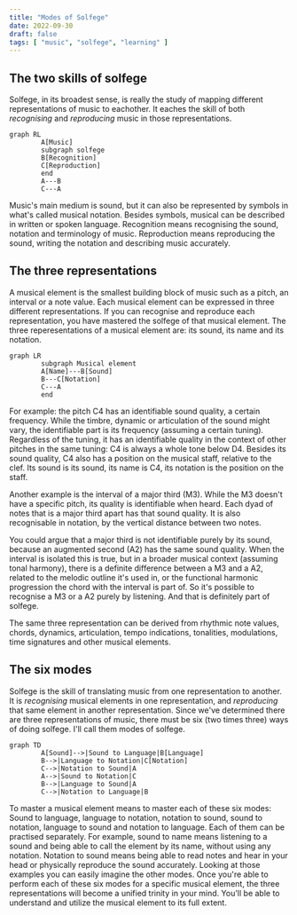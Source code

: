 ```yaml
---
title: "Modes of Solfege"
date: 2022-09-30
draft: false
tags: [ "music", "solfege", "learning" ]
---
```


## The two skills of solfege

Solfege, in its broadest sense, is really the study of mapping different representations of music to eachother.
It eaches the skill of both *recognising* and *reproducing* music in those representations.

```mermaid
graph RL
        A[Music]
        subgraph solfege
        B[Recognition]
        C[Reproduction]
        end
        A---B
        C---A
```

Music's main medium is sound, but it can also be represented by symbols in what's called musical notation.
Besides symbols, musical can be described in written or spoken language.
Recognition means recognising the sound, notation and terminology of music.
Reproduction means reproducing the sound, writing the notation and describing music accurately.

## The three representations

A musical element is the smallest building block of music such as a pitch, an interval or a note value.
Each musical element can be expressed in three different representations.
If you can recognise and reproduce each representation, you have mastered the solfege of that musical element.
The three reperesentations of a musical element are: its sound, its name and its notation.

```mermaid
graph LR
        subgraph Musical element
        A[Name]---B[Sound]
        B---C[Notation]
        C---A
        end
```

For example: the pitch C4 has an identifiable sound quality, a certain frequency.
While the timbre, dynamic or articulation of the sound might vary, the identifiable part is its frequency (assuming a certain tuning).
Regardless of the tuning, it has an identifiable quality in the context of other pitches in the same tuning: C4 is always a whole tone below D4.
Besides its sound quality, C4 also has a position on the musical staff, relative to the clef.
Its sound is its sound, its name is C4, its notation is the position on the staff.

Another example is the interval of a major third (M3). While the M3 doesn't have a specific pitch, its quality is identifiable when heard.
Each dyad of notes that is a major third apart has that sound quality. It is also recognisable in notation, by the vertical distance between two notes.

You could argue that a major third is not identifiable purely by its sound, because an augmented second (A2) has the same sound quality.
When the interval is isolated this is true, but in a broader musical context (assuming tonal harmony), there is a definite difference between a M3 and a A2,
related to the melodic outline it's used in, or the functional harmonic progression the chord with the interval is part of.
So it's possible to recognise a M3 or a A2 purely by listening. And that is definitely part of solfege.

The same three representation can be derived from rhythmic note values, chords, dynamics, articulation, tempo indications, tonalities, modulations, time signatures and other musical elements.

## The six modes

Solfege is the skill of translating music from one representation to another.
It is *recognising* musical elements in one representation, and *reproducing* that same element in another representation.
Since we've determined there are three representations of music, there must be six (two times three) ways of doing solfege.
I'll call them modes of solfege.

```mermaid
graph TD
        A[Sound]-->|Sound to Language|B[Language]
        B-->|Language to Notation|C[Notation]
        C-->|Notation to Sound|A
        A-->|Sound to Notation|C
        B-->|Language to Sound|A
        C-->|Notation to Language|B
```

To master a musical element means to master each of these six modes:
Sound to language, language to notation, notation to sound, sound to notation, language to sound and notation to language.
Each of them can be practised separately.
For example, sound to name means listening to a sound and being able to call the element by its name, without using any notation.
Notation to sound means being able to read notes and hear in your head or physically reproduce the sound accurately.
Looking at those examples you can easily imagine the other modes.
Once you're able to perform each of these six modes for a specific musical element, the three representations will become a unified trinity in your mind.
You'll be able to understand and utilize the musical element to its full extent.

